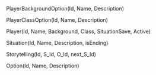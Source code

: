 PlayerBackgroundOption(Id, Name, Description)

PlayerClassOption(Id, Name, Description)

Player(Id, Name, Background, Class, SituationSave, Active)

Situation(Id, Name, Description, isEnding)

Storytelling(Id, S_Id, O_Id, next_S_Id)

Option(Id, Name, Description)
